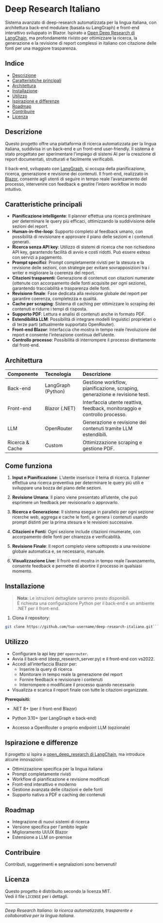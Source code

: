 # Deep Research Italiano  
  
Sistema avanzato di deep-research automatizzata per la lingua italiana, con architettura back-end modulare (basata su LangGraph) e front-end interattivo sviluppato in Blazor. Ispirato a [Open Deep Research di LangChain](https://github.com/langchain-ai/open_deep_research), ma profondamente rivisto per ottimizzare la ricerca, la generazione e la revisione di report complessi in italiano con citazione delle fonti per una maggiore trasparenza.
  
## Indice  
  
- [Descrizione](#descrizione)  
- [Caratteristiche principali](#caratteristiche-principali)  
- [Architettura](#architettura)  
- [Installazione](#installazione)  
- [Utilizzo](#utilizzo)  
- [Ispirazione e differenze](#ispirazione-e-differenze)  
- [Roadmap](#roadmap)  
- [Contribuire](#contribuire)  
- [Licenza](#licenza)  
  
  
## Descrizione  
  
Questo progetto offre una piattaforma di ricerca automatizzata per la lingua italiana, suddivisa in un back-end e un front-end user-friendly. Il sistema è stato progettato per sperimentare l'impiego di sistemi AI per la  creazione di report documentati, strutturati e facilmente verificabili.  
  
Il back-end, sviluppato con [LangGraph](https://github.com/langchain-ai/langgraph), si occupa della pianificazione, ricerca, generazione e revisione dei contenuti. Il front-end, realizzato in [Blazor](https://dotnet.microsoft.com/apps/aspnet/web-apps/blazor), consente agli utenti di seguire in tempo reale l’avanzamento del processo, intervenire con feedback e gestire l’intero workflow in modo intuitivo.  
  
## Caratteristiche principali  
  
- **Pianificazione intelligente**: Il planner effettua una ricerca preliminare per determinare le query più efficaci, ottimizzando la suddivisione delle sezioni del report.  
- **Human-in-the-loop**: Supporto completo al feedback umano, con possibilità di revisionare e approvare il piano delle sezioni e i contenuti generati.  
- **Ricerca senza API key**: Utilizzo di sistemi di ricerca che non richiedono API key, garantendo facilità di avvio e costi ridotti.  Può essere esteso con servizi a pagamento.
- **Prompt specifici**: Prompt completamente rivisti per la stesura e la revisione delle sezioni, con strategie per evitare sovrapposizioni tra i writer e migliorare la coerenza del report.  
- **Citazioni trasparenti**: Generazione di contenuti con citazioni numerate (ottenute con accorpamento delle fonti acquisite per ogni sezione), garantendo tracciabilità e trasparenza delle fonti.
- **Revisione finale**: Fase dedicata alla revisione globale del report per garantire coerenza, completezza e qualità.  
- **Cache per scraping**: Sistema di caching per ottimizzare lo scraping dei contenuti e ridurre i tempi di risposta.  
- **Supporto PDF**: Lettura e analisi di contenuti anche in formato PDF.  
- **Estendibilità LLM**: Possibilità di integrare modelli linguistici proprietari o di terze parti (attualmente supportato OpenRouter).  
- **Front-end Blazor**: Interfaccia che mostra in tempo reale l’evoluzione del report e consente l’interazione continua dell’utente.  
- **Controllo processo**: Possibilità di interrompere il processo direttamente dal front-end.  
  
  
## Architettura  
  
| Componente | Tecnologia | Descrizione |  
| :-- | :-- | :-- |  
| Back-end | LangGraph (Python) | Gestione workflow, pianificazione, scraping, generazione e revisione testi. |  
| Front-end | Blazor (.NET) | Interfaccia utente reattiva, feedback, monitoraggio e controllo processo. |  
| LLM | OpenRouter | Generazione e revisione dei contenuti tramite LLM estendibili. |  
| Ricerca & Cache| Custom | Ottimizzazione scraping e gestione PDF. |  

## Come funziona

 1.  **Input e Pianificazione**: L’utente inserisce il tema di ricerca. Il planner effettua una ricerca preventiva per determinare le query più utili e sviluppare una bozza del piano delle sezioni.

2.  **Revisione Umana**: Il piano viene presentato all’utente, che può esprimere un feedback per revisionarlo o approvarlo.
    
3.  **Ricerca e Generazione**: Il sistema esegue in parallelo per ogni sezione ricerche web, aggrega e cache le fonti, e genera i contenuti usando prompt distinti per la prima stesura e le revisioni successive.
    
4.  **Citazioni e Fonti**: Ogni sezione include citazioni rinumerate, con accorpamento delle fonti per chiarezza e verificabilità.
    
5.  **Revisione Finale**: Il report completo viene sottoposto a una revisione globale automatica e, se necessario, manuale.
    
6.  **Visualizzazione Live**: Il front-end mostra in tempo reale l’avanzamento, consente feedback e permette di abortire il processo in qualsiasi momento.

 
  
## Installazione  
  
> **Nota:** Le istruzioni dettagliate saranno presto disponibili.  
> È richiesta una configurazione Python per il back-end e un ambiente .NET per il front-end.  
  
1. Clona il repository:  
  
```bash  
git clone https://github.com/tuo-username/deep-research-italiano.git```  
  ```
  
## Utilizzo  
  
- Configurare la api key per `openrouter`.  
- Avvia il back-end (deep_research_server.py) e il front-end con vs2022.  
- Accedi all’interfaccia Blazor per:  
  - Inserire la query di ricerca  
  - Monitorare in tempo reale la generazione del report  
  - Fornire feedback e revisionare i contenuti  
  - Interrompere o modificare il processo quando necessario  
- Visualizza e scarica il report finale con tutte le citazioni organizzate.  

**Prerequisiti:**

-   .NET 8+ (per il front-end Blazor)
    
-   Python 3.10+ (per LangGraph e back-end)
    
-   Accesso a OpenRouter o proprio endpoint LLM (opzionale)
  
  
## Ispirazione e differenze  
  
Il progetto si ispira a [open_deep_research di LangChain](https://github.com/langchain-ai/open_deep_research), ma introduce alcune innovazioni:  
  
- Ottimizzazione specifica per la lingua italiana  
- Prompt completamente rivisti  
- Workflow di pianificazione e revisione modificati  
- Front-end interattivo e moderno  
- Gestione avanzata delle citazioni e delle fonti  
- Supporto nativo a PDF e caching dei contenuti  
  
  
## Roadmap  
  
- Integrazione di nuovi sistemi di ricerca 
- Versione specifica per l'ambito legale
- Miglioramento UI/UX Blazor
- Estensione a LLM on-premise  
  
    
## Contribuire  
  
Contributi, suggerimenti e segnalazioni sono benvenuti!  
  
## Licenza  
  
Questo progetto è distribuito secondo la licenza MIT.  
Vedi il file `LICENSE` per i dettagli.  
  
---  
  
*Deep Research Italiano: la ricerca automatizzata, trasparente e collaborativa per la lingua italiana.*